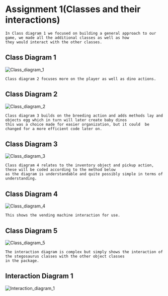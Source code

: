 

# Assignment 1(Classes and their interactions)


```
In Class diagram 1 we focused on building a general approach to our game, we made all the additional classes as well as how
they would interact with the other classes.
```
## Class Diagram 1
![Class_diagram_1](uploads/9b999a908a717e49da379ec7d21e133b/Class_diagram_1.PNG)

```
Class diagram 2 focuses more on the player as well as dino actions. 

```
## Class Diagram 2
![Class_diagram_2](uploads/49b145cda2a9a0b9ad142f21386ad86d/Class_diagram_2.PNG)

```
Class diagram 3 builds on the breeding action and adds methods lay and objects egg which in turn will later create baby dinos
this was a choice made for easier organization, but it could  be changed for a more efficient code later on.
```
## Class Diagram 3
![Class_diagram_3](uploads/4f7f5b841a3833ed8992387fa16dbb5b/Class_diagram_3.PNG)

```
Class diagram 4 relates to the inventory object and pickup action, these will be coded according to the method below 
as the diagram is understandable and quite possibly simple in terms of understanding.

```

## Class Diagram 4
![Class_diagram_4](uploads/80c1c693883fe0a8d40db1150d068b4c/Class_diagram_4.PNG)

```
This shows the vending machine interaction for use.
```
## Class Diagram 5
![Class_diagram_5](uploads/057c6a8a3d573598c00c8b4a7af31db2/Class_diagram_5.PNG)

```
The interaction diagram is complex but simply shows the interaction of the stegosaurus classes with the other object classes
in the package.
```

## Interaction Diagram 1

![Interaction_diagram_1](uploads/ec84f066a6b0bb15e5e72b48afa8a581/Interaction_diagram_1.PNG)